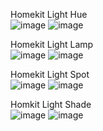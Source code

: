 Homekit Light Hue
<br>![image](https://user-images.githubusercontent.com/64064679/167848622-70c6d898-a4c0-4505-861b-26c1549ed8be.png)
![image](https://user-images.githubusercontent.com/64064679/167849030-3403038e-7b3b-4901-a824-d96ce060c69e.png)


Homekit Light Lamp
<br>![image](https://user-images.githubusercontent.com/64064679/167848716-13904cfa-ec23-4351-821d-500ddb693045.png)
![image](https://user-images.githubusercontent.com/64064679/167849079-ca713f28-65fb-4c7f-8bb3-5a523f9fd656.png)


Homekit Light Spot
<br>![image](https://user-images.githubusercontent.com/64064679/167848824-6e69bdcf-2713-42c9-84e9-99e60b79b6f6.png)
![image](https://user-images.githubusercontent.com/64064679/167849207-6db4190a-5330-4c04-b927-3ff39f3662c5.png)


Homkit Light Shade
<br>![image](https://user-images.githubusercontent.com/64064679/167848876-a32beb12-f7e3-46e5-a286-829e7a660384.png)
![image](https://user-images.githubusercontent.com/64064679/167849255-c549513b-c102-4239-a1fa-5f51a13307e5.png)


